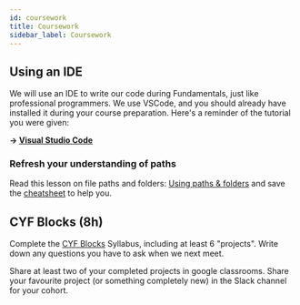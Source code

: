 ```yaml
---
id: coursework
title: Coursework
sidebar_label: Coursework
---
```


## Using an IDE

We will use an IDE to write our code during Fundamentals, just like professional programmers. We use VSCode, and you should already have installed it during your course preparation. Here's a reminder of the tutorial you were given:

**&rarr; [Visual Studio Code](https://www.codecademy.com/article/visual-studio-code)**

### Refresh your understanding of paths

Read this lesson on file paths and folders: [Using paths & folders](https://learn-the-web.algonquindesign.ca/topics/paths-folders/) and save the [cheatsheet](https://learn-the-web.algonquindesign.ca/topics/naming-paths-cheat-sheet/) to help you.

## CYF Blocks (8h)

Complete the [CYF Blocks](https://blocks.codeyourfuture.io) Syllabus, including at least 6 "projects". Write down any questions you have to ask when we next meet.

Share at least two of your completed projects in google classrooms. Share your favourite project (or something completely new) in the Slack channel for your cohort.

